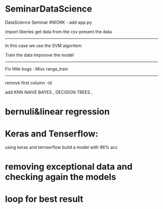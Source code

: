 # SeminarDataScience

DataScience Seminar
#WORK - add app.py

import liberies
get data from the csv
present the data

---

In this case we use the SVM algoritem

Train the data
Imporove the model

---

Fix little bugs :
Miss range_train

---

remove first column -id

add KNN NAIVE BAYES , DECISION TREES ,

# bernuli&linear regression

# Keras and Tenserflow:

using keras and ternserflow build a model with 96% acc

# removing exceptional data and checking again the models

# loop for best result
